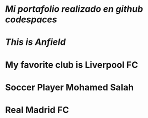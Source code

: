 # _Mi portafolio realizado en github codespaces_

# _This is Anfield_

# My favorite club is Liverpool FC

# Soccer Player Mohamed Salah
# Real Madrid FC
